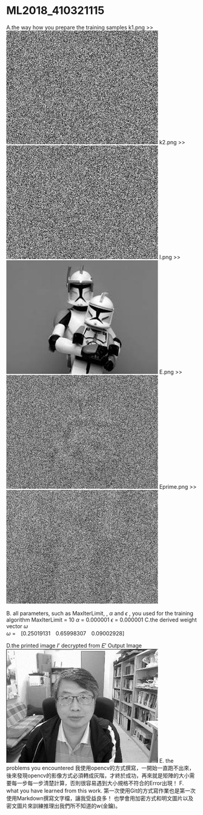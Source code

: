 ﻿# ML2018_410321115 

A.the way how you prepare the training samples
k1.png >>
![Key1.png](https://github.com/RolaJeng/ML2018_410321115/blob/master/key1.png?raw=true)
k2.png >>
![Key2.png](https://github.com/RolaJeng/ML2018_410321115/blob/master/key2.png?raw=true)
I.png >>
![I.png](https://github.com/RolaJeng/ML2018_410321115/blob/master/I.png?raw=true)
E.png >>
![E.png](https://github.com/RolaJeng/ML2018_410321115/blob/master/E.png?raw=true)
Eprime.png >>
![Eprime.png](https://github.com/RolaJeng/ML2018_410321115/blob/master/Eprime.png?raw=true)

B. all parameters, such as MaxIterLimit, , $\alpha$ and  $\epsilon$ , you used for the training algorithm
MaxIterLimit = 10
$\alpha$  = 0.000001
$\epsilon$ = 0.000001
C.the derived weight vector $\omega$  
$\omega$		=　[0.25019131　0.65998307　0.09002928]

D.the printed image 𝐼’ decrypted from 𝐸’
Output Image
![image](https://github.com/RolaJeng/ML2018_410321115/blob/master/Output%20Image.png?raw=true)
E.	the problems you encountered
		我使用opencv的方式撰寫，一開始一直跑不出來，後來發現opencv的影像方式必須轉成灰階，才終於成功，再來就是矩陣的大小需要每一步每一步清楚計算，否則很容易遇到大小規格不符合的Error出現！
F.	what you have learned from this work. 
		第一次使用Git的方式寫作業也是第一次使用Markdown撰寫文字檔，讓我受益良多！
也學會用加密方式和明文圖片以及密文圖片來訓練推理出我們所不知道的w(金鑰)。
